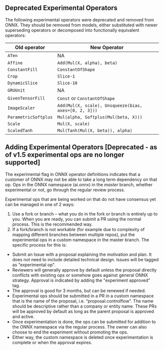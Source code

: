 ## Deprecated Experimental Operators

The following experimental operators were deprecated and removed from ONNX. They should be removed from models, either substituted with newer superseding operators or decomposed into functionally equivalent operators:

Old operator        |New Operator
--------------------|--------------------------
`ATen`              |NA
`Affine`            |`Add(Mul(X, alpha), beta)`
`ConstantFill`      |`ConstantOfShape`
`Crop`              |`Slice-1`
`DynamicSlice`      |`Slice-10`
`GRUUnit`           |NA
`GivenTensorFill`   |`Const` or `ConstantOfShape`
`ImageScaler`       |`Add(Mul(X, scale), Unsqueeze(bias, axes=[0, 2, 3]))`
`ParametricSoftplus`|`Mul(alpha, Softplus(Mul(beta, X)))`
`Scale`             |`Mul(X, scale)`
`ScaledTanh`        |`Mul(Tanh(Mul(X, beta)), alpha)`

## Adding Experimental Operators [Deprecated - as of v1.5 experimental ops are no longer supported]

The experimental flag in ONNX operator definitions indicates that a customer of ONNX may not be able to take a long term dependency on that op. Ops in the ONNX namespace (ai.onnx) in the _master_ branch, whether experimental or not, go through the regular review process. 

Experimental ops that are being worked on that do not have consensus yet can be managed in one of 2 ways: 
1. Use a fork or branch – what you do in the fork or branch is entirely up to you. When you are ready, you can submit a PR using the normal process. This is the recommended way.
2. If a fork/branch is not workable (for example due to complexity of mapping different branches between multiple repos), put the experimental ops in a custom namespace in the master branch.
The specific process for this is: 
 * Submit an Issue with a proposal explaining the motivation and plan. It does not need to include detailed technical design. Issues will be tagged as "experimental op".
 * Reviewers will generally approve by default unless the proposal directly conflicts with existing ops or somehow goes against general ONNX strategy. Approval is indicated by adding the "experiment approved" tag.
 * The approval is good for 3 months, but can be renewed if needed.
 * Experimental ops should be submitted in a PR in a custom namespace that is the name of the proposal, i.e. “proposal.controlflow”. The name should be descriptive rather than a company or entity name. These PRs will be approved by default as long as the parent proposal is approved and active.
 * Once experimentation is done, the ops can be submitted for addition to the ONNX namespace via the regular process. The owner can also choose to end the experiment without promoting the ops.
 * Either way, the custom namespace is deleted once experimentation is complete or when the approval expires.
